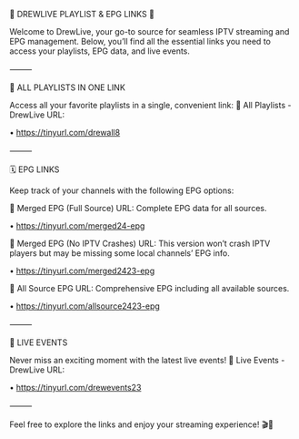 🌟 DREWLIVE PLAYLIST & EPG LINKS 🌟


Welcome to DrewLive, your go-to source for seamless IPTV streaming and EPG management. Below, you’ll find all the essential links you need to access your playlists, EPG data, and live events.


⸻


📂 ALL PLAYLISTS IN ONE LINK


Access all your favorite playlists in a single, convenient link:
🔗 All Playlists - DrewLive URL:



• https://tinyurl.com/drewall8


⸻


🗓️ EPG LINKS


Keep track of your channels with the following EPG options:


🔗 Merged EPG (Full Source) URL:
Complete EPG data for all sources.

• https://tinyurl.com/merged24-epg


🔗 Merged EPG (No IPTV Crashes) URL:
This version won’t crash IPTV players but may be missing some local channels’ EPG info.

• https://tinyurl.com/merged2423-epg


🔗 All Source EPG URL:
Comprehensive EPG including all available sources.

• https://tinyurl.com/allsource2423-epg


⸻


🎥 LIVE EVENTS


Never miss an exciting moment with the latest live events!
🔗 Live Events - DrewLive URL:

• https://tinyurl.com/drewevents23


⸻


Feel free to explore the links and enjoy your streaming experience! 🎬📡

